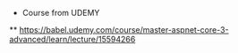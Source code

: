* Course from UDEMY

** https://babel.udemy.com/course/master-aspnet-core-3-advanced/learn/lecture/15594266